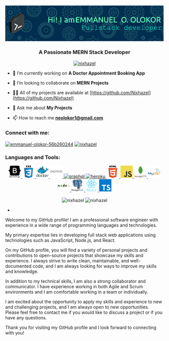 ![Header](./github-header-image1.png)

<h3 align="center">A Passionate MERN Stack Developer</h3>

<p align="center"> <a href="https://github.com/ryo-ma/github-profile-trophy"><img src="https://github-profile-trophy.vercel.app/?username=nixhazel" alt="nixhazel" /></a> </p>

- 🔭 I’m currently working on **A Doctor Appointment Booking App**

- 👯 I’m looking to collaborate on **MERN Projects**

- 👨‍💻 All of my projects are available at [https://github.com/Nixhazel](https://github.com/Nixhazel)

- 💬 Ask me about **My Projects**

- 📫 How to reach me **neolokor1@gmail.com**

<h3 align="left">Connect with me:</h3>
<p align="left">
<a href="https://linkedin.com/in/emmanuel-olokor-56b260244" target="blank"><img align="center" src="https://raw.githubusercontent.com/rahuldkjain/github-profile-readme-generator/master/src/images/icons/Social/linked-in-alt.svg" alt="emmanuel-olokor-56b260244" height="30" width="40" /></a>
<a href="https://instagram.com/nixhazel" target="blank"><img align="center" src="https://raw.githubusercontent.com/rahuldkjain/github-profile-readme-generator/master/src/images/icons/Social/instagram.svg" alt="nixhazel" height="30" width="40" /></a>
</p>

<h3 align="left">Languages and Tools:</h3>
<p align="center"> <a href="https://getbootstrap.com" target="_blank" rel="noreferrer"> <img src="https://raw.githubusercontent.com/devicons/devicon/master/icons/bootstrap/bootstrap-plain-wordmark.svg" alt="bootstrap" width="40" height="40"/> </a> <a href="https://www.w3schools.com/css/" target="_blank" rel="noreferrer"> <img src="https://raw.githubusercontent.com/devicons/devicon/master/icons/css3/css3-original-wordmark.svg" alt="css3" width="40" height="40"/> </a> <a href="https://www.docker.com/" target="_blank" rel="noreferrer"> <img src="https://raw.githubusercontent.com/devicons/devicon/master/icons/docker/docker-original-wordmark.svg" alt="docker" width="40" height="40"/> </a> <a href="https://expressjs.com" target="_blank" rel="noreferrer"> <img src="https://raw.githubusercontent.com/devicons/devicon/master/icons/express/express-original-wordmark.svg" alt="express" width="40" height="40"/> </a> <a href="https://graphql.org" target="_blank" rel="noreferrer"> <img src="https://www.vectorlogo.zone/logos/graphql/graphql-icon.svg" alt="graphql" width="40" height="40"/> </a> <a href="https://heroku.com" target="_blank" rel="noreferrer"> <img src="https://www.vectorlogo.zone/logos/heroku/heroku-icon.svg" alt="heroku" width="40" height="40"/> </a> <a href="https://www.w3.org/html/" target="_blank" rel="noreferrer"> <img src="https://raw.githubusercontent.com/devicons/devicon/master/icons/html5/html5-original-wordmark.svg" alt="html5" width="40" height="40"/> </a> <a href="https://developer.mozilla.org/en-US/docs/Web/JavaScript" target="_blank" rel="noreferrer"> <img src="https://raw.githubusercontent.com/devicons/devicon/master/icons/javascript/javascript-original.svg" alt="javascript" width="40" height="40"/> </a> <a href="https://www.mongodb.com/" target="_blank" rel="noreferrer"> <img src="https://raw.githubusercontent.com/devicons/devicon/master/icons/mongodb/mongodb-original-wordmark.svg" alt="mongodb" width="40" height="40"/> </a> <a href="https://www.mysql.com/" target="_blank" rel="noreferrer"> <img src="https://raw.githubusercontent.com/devicons/devicon/master/icons/mysql/mysql-original-wordmark.svg" alt="mysql" width="40" height="40"/> </a> <a href="https://nodejs.org" target="_blank" rel="noreferrer"> <img src="https://raw.githubusercontent.com/devicons/devicon/master/icons/nodejs/nodejs-original-wordmark.svg" alt="nodejs" width="40" height="40"/> </a> <a href="https://www.postgresql.org" target="_blank" rel="noreferrer"> <img src="https://raw.githubusercontent.com/devicons/devicon/master/icons/postgresql/postgresql-original-wordmark.svg" alt="postgresql" width="40" height="40"/> </a> <a href="https://reactjs.org/" target="_blank" rel="noreferrer"> <img src="https://raw.githubusercontent.com/devicons/devicon/master/icons/react/react-original-wordmark.svg" alt="react" width="40" height="40"/> </a> <a href="https://www.typescriptlang.org/" target="_blank" rel="noreferrer"> <img src="https://raw.githubusercontent.com/devicons/devicon/master/icons/typescript/typescript-original.svg" alt="typescript" width="40" height="40"/> </a> </p>

<p align="center">
  <img align="center" height="180em" width="400em" src="https://github-readme-stats.vercel.app/api?username=nixhazel&show_icons=true&locale=en" alt="nixhazel" />
<img align="center" height="200em" width="400em" src="https://github-readme-streak-stats.herokuapp.com/?user=nixhazel&" alt="nixhazel" />
</p>




- 
Welcome to my GitHub profile! I am a professional software engineer with experience in a wide range of programming languages and technologies.<br>

My primary expertise lies in developing full stack web applications using technologies such as JavaScript, Node.js, and React.<br> 

On my GitHub profile, you will find a variety of personal projects and contributions to open-source projects that showcase my skills and experience. I always strive to write clean, maintainable, and well-documented code, and I am always looking for ways to improve my skills and knowledge.<br>

In addition to my technical skills, I am also a strong collaborator and communicator. I have experience working in both Agile and Scrum environments and I am comfortable working in a team or individually.

I am excited about the opportunity to apply my skills and experience to new and challenging projects, and I am always open to new opportunities. Please feel free to contact me if you would like to discuss a project or if you have any questions.

Thank you for visiting my GitHub profile and I look forward to connecting with you!


